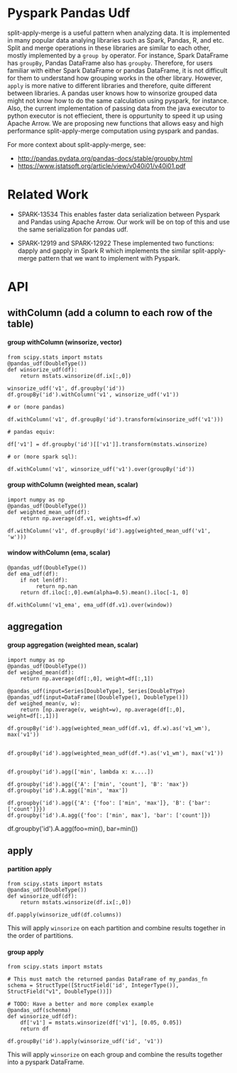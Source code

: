 Pyspark Pandas Udf
==================
split-apply-merge is a useful pattern when analyzing data. It is implemented in many popular data analying libraries such as Spark, Pandas, R, and etc. Split and merge operations in these libraries are similar to each other, mostly implemented by a `group by` operator. For instance, Spark DataFrame has `groupBy`, Pandas DataFrame also has `groupby`. Therefore, for users familiar with either Spark DataFrame or pandas DataFrame, it is not difficult for them to understand how grouping works in the other library. However, `apply` is more native to different libraries and therefore, quite different between libraries. A pandas user knows how to winsorize grouped data might not know how to do the same calculation using pyspark, for instance. Also, the current implementation of passing data from the java executor to python executor is not effiecient, there is oppurtunity to speed it up using Apache Arrow. We are proposing new functions that allows easy and high performance split-apply-merge computation using pyspark and pandas.

For more context about split-apply-merge, see:
* http://pandas.pydata.org/pandas-docs/stable/groupby.html
* https://www.jstatsoft.org/article/view/v040i01/v40i01.pdf

Related Work
============
* SPARK-13534
This enables faster data serialization between Pyspark and Pandas using Apache Arrow. Our work will be on top of this and use the same serialization for pandas udf.

* SPARK-12919 and SPARK-12922
These implemented two functions: dapply and gapply in Spark R which implements the similar split-apply-merge pattern that we want to implement with Pyspark.

API
===
## withColumn (add a column to each row of the table)
#### group withColumn (winsorize, vector)
```
from scipy.stats import mstats
@pandas_udf(DoubleType())
def winsorize_udf(df):
    return mstats.winsorize(df.ix[:,0])

winsorize_udf('v1', df.groupby('id'))
df.groupBy('id').withColumn('v1', winsorize_udf('v1'))

# or (more pandas)

df.withColumn('v1', df.groupBy('id').transform(winsorize_udf('v1')))

# pandas equiv:

df['v1'] = df.groupby('id')[['v1']].transform(mstats.winsorize)

# or (more spark sql):

df.withColumn('v1', winsorize_udf('v1').over(groupBy('id'))

```

#### group withColumn (weighted mean, scalar)
```
import numpy as np
@pandas_udf(DoubleType())
def weighted_mean_udf(df):
    return np.average(df.v1, weights=df.w)

df.withColumn('v1', df.groupBy('id').agg(weighted_mean_udf('v1', 'w')))

```

#### window withColumn (ema, scalar)
```
@pandas_udf(DoubleType())
def ema_udf(df):
    if not len(df):
         return np.nan
    return df.iloc[:,0].ewm(alpha=0.5).mean().iloc[-1, 0]

df.withColumn('v1_ema', ema_udf(df.v1).over(window))
```

## aggregation
#### group aggregation (weighted mean, scalar)
```
import numpy as np
@pandas_udf(DoubleType())
def weighed_mean(df):
    return np.average(df[:,0], weight=df[:,1])
    
@pandas_udf(input=Series[DoubleType], Series[DoubleTYpe)
@pandas_udf(input=DataFrame[(DoubleType(), DoubleType()])
def weighed_mean(v, w):
    return [np.average(v, weight=w), np.average(df[:,0], weight=df[:,1])]
    
df.groupBy('id').agg(weighted_mean_udf(df.v1, df.w).as('v1_wm'), max('v1'))


df.groupBy('id').agg(weighted_mean_udf(df.*).as('v1_wm'), max('v1'))


df.groupby('id').agg(['min', lambda x: x....])

df.groupby('id').agg({'A': ['min', 'count'], 'B': 'max'})
df.groupby('id').A.agg(['min', 'max'])

df.groupby('id').agg({'A': {'foo': ['min', 'max']}, 'B': {'bar': ['count']}})
df.groupby('id').A.agg({'foo': ['min', max'], 'bar': ['count']})
```

df.groupby('id').A.agg(foo=min(), bar=min())

## apply
#### partition apply
```
from scipy.stats import mstats
@pandas_udf(DoubleType())
def winsorize_udf(df):
    return mstats.winsorize(df.ix[:,0])

df.papply(winsorize_udf(df.columns))
```
This will apply `winsorize` on each partition and combine results together in the order of partitions.

#### group apply
```
from scipy.stats import mstats

# This must match the returned pandas DataFrame of my_pandas_fn
schema = StructType([StructField('id', IntegerType()), StructField("v1", DoubleType())])

# TODO: Have a better and more complex example
@pandas_udf(schenma)
def winsorize_udf(df):
    df['v1'] = mstats.winsorize(df['v1'], [0.05, 0.05])
    return df

df.groupBy('id').apply(winsorize_udf('id', 'v1'))
```
This will apply `winsorize` on each group and combine the results together into a pyspark DataFrame.
